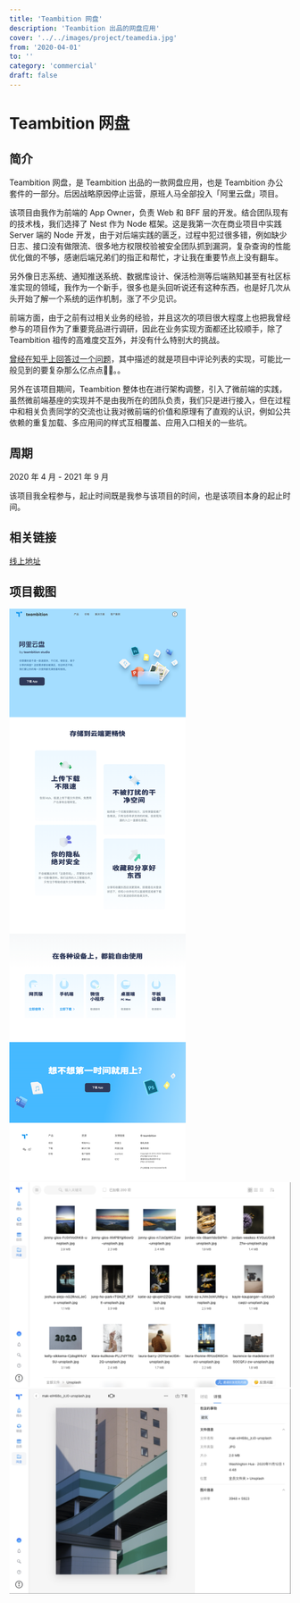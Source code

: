 ```yaml
---
title: 'Teambition 网盘'
description: 'Teambition 出品的网盘应用'
cover: '../../images/project/teamedia.jpg'
from: '2020-04-01'
to: ''
category: 'commercial'
draft: false
---
```



# Teambition 网盘

## 简介

Teambition 网盘，是 Teambition 出品的一款网盘应用，也是 Teambition 办公套件的一部分。后因战略原因停止运营，原班人马全部投入「阿里云盘」项目。

该项目由我作为前端的 App Owner，负责 Web 和 BFF 层的开发。结合团队现有的技术栈，我们选择了 Nest 作为 Node 框架。这是我第一次在商业项目中实践 Server 端的 Node 开发，由于对后端实践的匮乏，过程中犯过很多错，例如缺少日志、接口没有做限流、很多地方权限校验被安全团队抓到漏洞，复杂查询的性能优化做的不够，感谢后端兄弟们的指正和帮忙，才让我在重要节点上没有翻车。

另外像日志系统、通知推送系统、数据库设计、保活检测等后端熟知甚至有社区标准实现的领域，我作为一个新手，很多也是头回听说还有这种东西，也是好几次从头开始了解一个系统的运作机制，涨了不少见识。

前端方面，由于之前有过相关业务的经验，并且这次的项目很大程度上也把我曾经参与的项目作为了重要竞品进行调研，因此在业务实现方面都还比较顺手，除了 Teambition 祖传的高难度交互外，并没有什么特别大的挑战。

[曾经在知乎上回答过一个问题](https://www.zhihu.com/question/405803611/answer/1332256869)，其中描述的就是项目中评论列表的实现，可能比一般见到的要复杂那么亿点点🤏🏻。。

另外在该项目期间，Teambition 整体也在进行架构调整，引入了微前端的实践，虽然微前端基座的实现并不是由我所在的团队负责，我们只是进行接入，但在过程中和相关负责同学的交流也让我对微前端的价值和原理有了直观的认识，例如公共依赖的重复加载、多应用间的样式互相覆盖、应用入口相关的一些坑。


## 周期

2020 年 4 月 - 2021 年 9 月

该项目我全程参与，起止时间既是我参与该项目的时间，也是该项目本身的起止时间。

## 相关链接

[线上地址](https://www.teambition.com/pan/)

## 项目截图

![截图](../../images/project/teamedia/site.png)
![文件列表](../../images/project/teamedia/folder.png)
![文件详情](../../images/project/teamedia/file.png)
